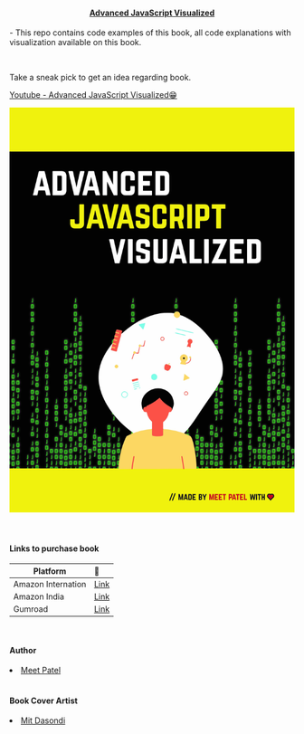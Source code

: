 <h4 align="center"> <u>Advanced JavaScript Visualized</u> </h4>

<p>
    - This repo contains code examples of this book, all code explanations with visualization available on this book.
</p>
<br />

<p>
    Take a sneak pick to get an idea regarding book.
</p>

[Youtube - Advanced JavaScript Visualized😁](https://www.youtube.com/watch?v=SAPoWxt2ddQ&ab_channel=overflow-hidden) 
<br />


<p>
    <img src="./book-front.jpg" height="auto" width="auto" />
</p>
<br />

<h4 align="left"> Links to purchase book </h4>

| Platform                     | 🔑                                                     |
| ----------------             | :----------------------------------------------------- |
| Amazon  Internation          | [Link](https://www.amazon.com/dp/B08SNXC66S)                           |
| Amazon India                 | [Link](https://www.amazon.in/dp/B08SNXC66S/) |
| Gumroad                      | [Link](https://gumroad.com/l/zhkzz) |

<br />

<h4 align="left"> Author </h4>
    <li>
        <a href="https://meetmywords.ml" target="_blank">Meet Patel</a>
    </li>

<br />
<h4 align="left"> Book Cover Artist </h4>
    <li>
        <a href="https://mitdasondi.ml" target="_blank">Mit Dasondi</a>
    </li>
